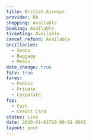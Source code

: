 ```yaml
---
title: British Airways
provider: BA
shopping: Available
booking: Available
ticketing: Available
cancel_refund: Available
ancillaries:
  - Seats
  - Baggage
  - Meals
date_change: true
fqtv: true
fares:
  - Public
  - Private
  - Corporate
fop:
  - Cash
  - Credit Card
status: Live
date: 2020-01-01T00:00:01.000Z
layout: post
---
```

